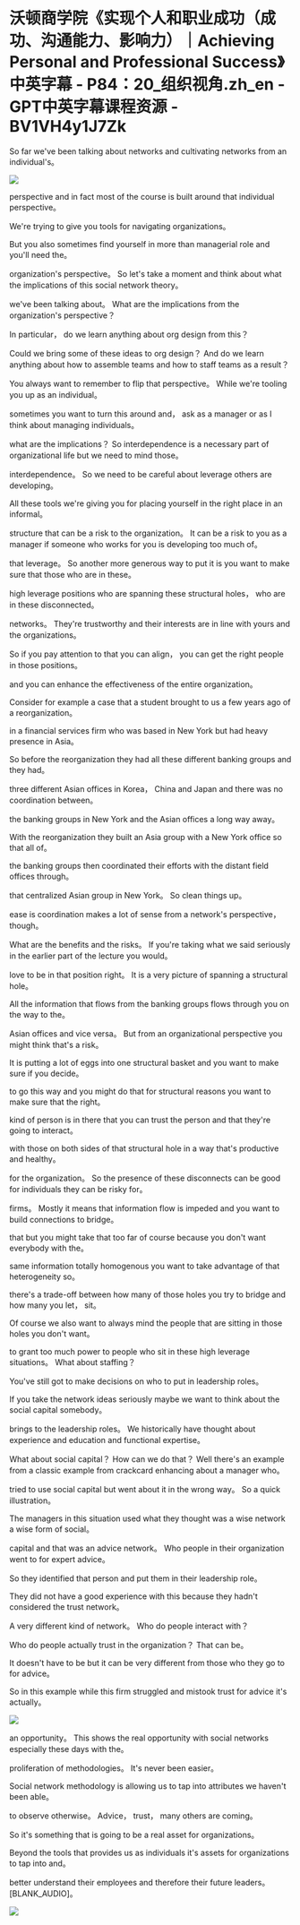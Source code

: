 # 沃顿商学院《实现个人和职业成功（成功、沟通能力、影响力）｜Achieving Personal and Professional Success》中英字幕 - P84：20_组织视角.zh_en - GPT中英字幕课程资源 - BV1VH4y1J7Zk

So far we've been talking about networks and cultivating networks from an individual's。

![](img/cc7a45075971d2dbca6c573eb7a2a247_1.png)

perspective and in fact most of the course is built around that individual perspective。

We're trying to give you tools for navigating organizations。

But you also sometimes find yourself in more than managerial role and you'll need the。

organization's perspective。 So let's take a moment and think about what the implications of this social network theory。

we've been talking about。 What are the implications from the organization's perspective？

In particular， do we learn anything about org design from this？

Could we bring some of these ideas to org design？ And do we learn anything about how to assemble teams and how to staff teams as a result？

You always want to remember to flip that perspective。 While we're tooling you up as an individual。

sometimes you want to turn this around and， ask as a manager or as I think about managing individuals。

what are the implications？ So interdependence is a necessary part of organizational life but we need to mind those。

interdependence。 So we need to be careful about leverage others are developing。

All these tools we're giving you for placing yourself in the right place in an informal。

structure that can be a risk to the organization。 It can be a risk to you as a manager if someone who works for you is developing too much of。

that leverage。 So another more generous way to put it is you want to make sure that those who are in these。

high leverage positions who are spanning these structural holes， who are in these disconnected。

networks。 They're trustworthy and their interests are in line with yours and the organizations。

So if you pay attention to that you can align， you can get the right people in those positions。

and you can enhance the effectiveness of the entire organization。

Consider for example a case that a student brought to us a few years ago of a reorganization。

in a financial services firm who was based in New York but had heavy presence in Asia。

So before the reorganization they had all these different banking groups and they had。

three different Asian offices in Korea， China and Japan and there was no coordination between。

the banking groups in New York and the Asian offices a long way away。

With the reorganization they built an Asia group with a New York office so that all of。

the banking groups then coordinated their efforts with the distant field offices through。

that centralized Asian group in New York。 So clean things up。

ease is coordination makes a lot of sense from a network's perspective， though。

What are the benefits and the risks。 If you're taking what we said seriously in the earlier part of the lecture you would。

love to be in that position right。 It is a very picture of spanning a structural hole。

All the information that flows from the banking groups flows through you on the way to the。

Asian offices and vice versa。 But from an organizational perspective you might think that's a risk。

It is putting a lot of eggs into one structural basket and you want to make sure if you decide。

to go this way and you might do that for structural reasons you want to make sure that the right。

kind of person is in there that you can trust the person and that they're going to interact。

with those on both sides of that structural hole in a way that's productive and healthy。

for the organization。 So the presence of these disconnects can be good for individuals they can be risky for。

firms。 Mostly it means that information flow is impeded and you want to build connections to bridge。

that but you might take that too far of course because you don't want everybody with the。

same information totally homogenous you want to take advantage of that heterogeneity so。

there's a trade-off between how many of those holes you try to bridge and how many you let， sit。

Of course we also want to always mind the people that are sitting in those holes you don't want。

to grant too much power to people who sit in these high leverage situations。 What about staffing？

You've still got to make decisions on who to put in leadership roles。

If you take the network ideas seriously maybe we want to think about the social capital somebody。

brings to the leadership roles。 We historically have thought about experience and education and functional expertise。

What about social capital？ How can we do that？ Well there's an example from a classic example from crackcard enhancing about a manager who。

tried to use social capital but went about it in the wrong way。 So a quick illustration。

The managers in this situation used what they thought was a wise network a wise form of social。

capital and that was an advice network。 Who people in their organization went to for expert advice。

So they identified that person and put them in their leadership role。

They did not have a good experience with this because they hadn't considered the trust network。

A very different kind of network。 Who do people interact with？

Who do people actually trust in the organization？ That can be。

It doesn't have to be but it can be very different from those who they go to for advice。

So in this example while this firm struggled and mistook trust for advice it's actually。

![](img/cc7a45075971d2dbca6c573eb7a2a247_3.png)

an opportunity。 This shows the real opportunity with social networks especially these days with the。

proliferation of methodologies。 It's never been easier。

Social network methodology is allowing us to tap into attributes we haven't been able。

to observe otherwise。 Advice， trust， many others are coming。

So it's something that is going to be a real asset for organizations。

Beyond the tools that provides us as individuals it's assets for organizations to tap into and。

better understand their employees and therefore their future leaders。 [BLANK_AUDIO]。

![](img/cc7a45075971d2dbca6c573eb7a2a247_5.png)
